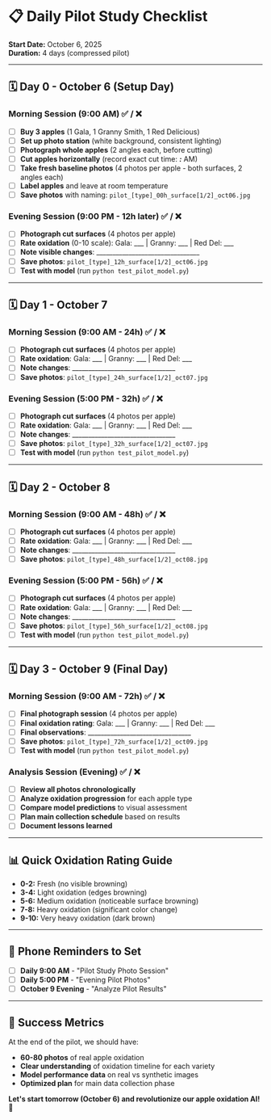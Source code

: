# 📋 Daily Pilot Study Checklist
**Start Date:** October 6, 2025  
**Duration:** 4 days (compressed pilot)

---

## 🗓️ **Day 0 - October 6 (Setup Day)**

### Morning Session (9:00 AM) ✅ / ❌
- [ ] **Buy 3 apples** (1 Gala, 1 Granny Smith, 1 Red Delicious)
- [ ] **Set up photo station** (white background, consistent lighting)
- [ ] **Photograph whole apples** (2 angles each, before cutting)
- [ ] **Cut apples horizontally** (record exact cut time: ___:___ AM)
- [ ] **Take fresh baseline photos** (4 photos per apple - both surfaces, 2 angles each)
- [ ] **Label apples** and leave at room temperature
- [ ] **Save photos** with naming: `pilot_[type]_00h_surface[1/2]_oct06.jpg`

### Evening Session (9:00 PM - 12h later) ✅ / ❌
- [ ] **Photograph cut surfaces** (4 photos per apple)
- [ ] **Rate oxidation** (0-10 scale): Gala: ___ | Granny: ___ | Red Del: ___
- [ ] **Note visible changes**: ________________________________
- [ ] **Save photos**: `pilot_[type]_12h_surface[1/2]_oct06.jpg`
- [ ] **Test with model** (run `python test_pilot_model.py`)

---

## 🗓️ **Day 1 - October 7**

### Morning Session (9:00 AM - 24h) ✅ / ❌
- [ ] **Photograph cut surfaces** (4 photos per apple)
- [ ] **Rate oxidation**: Gala: ___ | Granny: ___ | Red Del: ___
- [ ] **Note changes**: ________________________________
- [ ] **Save photos**: `pilot_[type]_24h_surface[1/2]_oct07.jpg`

### Evening Session (5:00 PM - 32h) ✅ / ❌  
- [ ] **Photograph cut surfaces** (4 photos per apple)
- [ ] **Rate oxidation**: Gala: ___ | Granny: ___ | Red Del: ___
- [ ] **Note changes**: ________________________________
- [ ] **Save photos**: `pilot_[type]_32h_surface[1/2]_oct07.jpg`
- [ ] **Test with model** (run `python test_pilot_model.py`)

---

## 🗓️ **Day 2 - October 8**

### Morning Session (9:00 AM - 48h) ✅ / ❌
- [ ] **Photograph cut surfaces** (4 photos per apple)
- [ ] **Rate oxidation**: Gala: ___ | Granny: ___ | Red Del: ___
- [ ] **Note changes**: ________________________________  
- [ ] **Save photos**: `pilot_[type]_48h_surface[1/2]_oct08.jpg`

### Evening Session (5:00 PM - 56h) ✅ / ❌
- [ ] **Photograph cut surfaces** (4 photos per apple)
- [ ] **Rate oxidation**: Gala: ___ | Granny: ___ | Red Del: ___
- [ ] **Note changes**: ________________________________
- [ ] **Save photos**: `pilot_[type]_56h_surface[1/2]_oct08.jpg`
- [ ] **Test with model** (run `python test_pilot_model.py`)

---

## 🗓️ **Day 3 - October 9 (Final Day)**

### Morning Session (9:00 AM - 72h) ✅ / ❌
- [ ] **Final photograph session** (4 photos per apple)
- [ ] **Final oxidation rating**: Gala: ___ | Granny: ___ | Red Del: ___
- [ ] **Final observations**: ________________________________
- [ ] **Save photos**: `pilot_[type]_72h_surface[1/2]_oct09.jpg`
- [ ] **Test with model** (run `python test_pilot_model.py`)

### Analysis Session (Evening) ✅ / ❌
- [ ] **Review all photos chronologically**
- [ ] **Analyze oxidation progression** for each apple type
- [ ] **Compare model predictions** to visual assessment
- [ ] **Plan main collection schedule** based on results
- [ ] **Document lessons learned**

---

## 📊 **Quick Oxidation Rating Guide**
- **0-2:** Fresh (no visible browning)
- **3-4:** Light oxidation (edges browning)  
- **5-6:** Medium oxidation (noticeable surface browning)
- **7-8:** Heavy oxidation (significant color change)
- **9-10:** Very heavy oxidation (dark brown)

---

## 📱 **Phone Reminders to Set**
- [ ] **Daily 9:00 AM** - "Pilot Study Photo Session"
- [ ] **Daily 5:00 PM** - "Evening Pilot Photos" 
- [ ] **October 9 Evening** - "Analyze Pilot Results"

---

## 🎯 **Success Metrics**
At the end of the pilot, we should have:
- **60-80 photos** of real apple oxidation
- **Clear understanding** of oxidation timeline for each variety
- **Model performance data** on real vs synthetic images
- **Optimized plan** for main data collection phase

**Let's start tomorrow (October 6) and revolutionize our apple oxidation AI!** 🚀